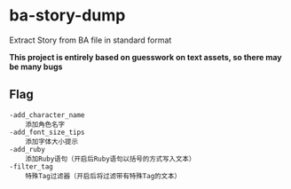 # ba-story-dump
Extract Story from BA file in standard format

**This project is entirely based on guesswork on text assets, so there may be many bugs**

## Flag
```
-add_character_name
    添加角色名字
-add_font_size_tips
    添加字体大小提示
-add_ruby
    添加Ruby语句（开启后Ruby语句以括号的方式写入文本）
-filter_tag
    特殊Tag过滤器（开启后将过滤带有特殊Tag的文本）
```